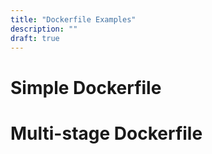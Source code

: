 ```yaml
---
title: "Dockerfile Examples"
description: ""
draft: true
---
```

# Simple Dockerfile

# Multi-stage Dockerfile
